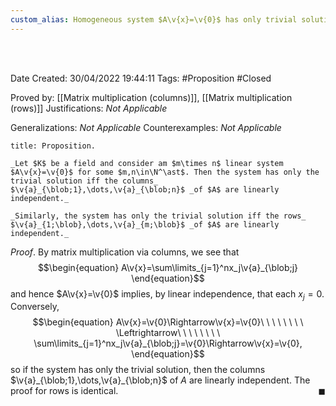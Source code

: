 ```yaml
---
custom_alias: Homogeneous system $A\v{x}=\v{0}$ has only trivial solution $\Leftrightarrow$ columns (or rows) of $A$ are linearly independent
---
```


<br />
<br />

Date Created: 30/04/2022 19:44:11
Tags: #Proposition #Closed

Proved by: [[Matrix multiplication (columns)]], [[Matrix multiplication (rows)]]
Justifications: _Not Applicable_

Generalizations: _Not Applicable_
Counterexamples: _Not Applicable_

``` ad-Proposition
title: Proposition.

_Let $K$ be a field and consider am $m\times n$ linear system $A\v{x}=\v{0}$ for some $m,n\in\N^\ast$. Then the system has only the trivial solution iff the columns_ $\v{a}_{\blob;1},\dots,\v{a}_{\blob;n}$ _of $A$ are linearly independent._

_Similarly, the system has only the trivial solution iff the rows_ $\v{a}_{1;\blob},\dots,\v{a}_{m;\blob}$ _of $A$ are linearly independent._

```

_Proof_. By matrix multiplication via columns, we see that
$$\begin{equation}
    A\v{x}=\sum\limits_{j=1}^nx_j\v{a}_{\blob;j}
\end{equation}$$
and hence $A\v{x}=\v{0}$ implies, by linear independence, that each $x_j=0$. Conversely,
$$\begin{equation}
    A\v{x}=\v{0}\Rightarrow\v{x}=\v{0}\ \ \ \ \ \ \ \ \Leftrightarrow\ \ \ \ \ \ \ \ \sum\limits_{j=1}^nx_j\v{a}_{\blob;j}=\v{0}\Rightarrow\v{x}=\v{0},
\end{equation}$$
so if the system has only the trivial solution, then the columns $\v{a}_{\blob;1},\dots,\v{a}_{\blob;n}$ of $A$ are linearly independent. The proof for rows is identical.<span style="float:right;">$\blacksquare$</span>
